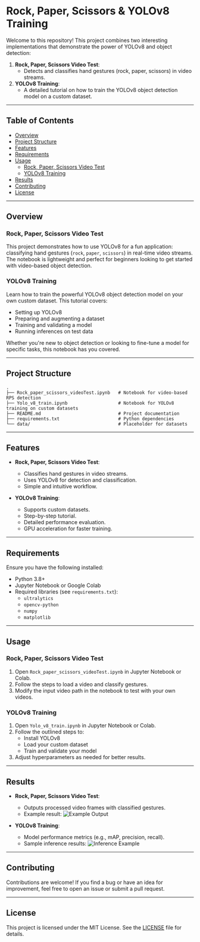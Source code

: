 # Rock, Paper, Scissors & YOLOv8 Training

Welcome to this repository! This project combines two interesting implementations that demonstrate the power of YOLOv8 and object detection:

1. **Rock, Paper, Scissors Video Test**:
   - Detects and classifies hand gestures (rock, paper, scissors) in video streams.
2. **YOLOv8 Training**:
   - A detailed tutorial on how to train the YOLOv8 object detection model on a custom dataset.

---

## Table of Contents

- [Overview](#overview)
- [Project Structure](#project-structure)
- [Features](#features)
- [Requirements](#requirements)
- [Usage](#usage)
  - [Rock, Paper, Scissors Video Test](#rock-paper-scissors-video-test)
  - [YOLOv8 Training](#yolov8-training)
- [Results](#results)
- [Contributing](#contributing)
- [License](#license)

---

## Overview

### Rock, Paper, Scissors Video Test
This project demonstrates how to use YOLOv8 for a fun application: classifying hand gestures (`rock`, `paper`, `scissors`) in real-time video streams. The notebook is lightweight and perfect for beginners looking to get started with video-based object detection.

### YOLOv8 Training
Learn how to train the powerful YOLOv8 object detection model on your own custom dataset. This tutorial covers:
- Setting up YOLOv8
- Preparing and augmenting a dataset
- Training and validating a model
- Running inferences on test data

Whether you're new to object detection or looking to fine-tune a model for specific tasks, this notebook has you covered.

---

## Project Structure

```plaintext
.
├── Rock_paper_scissors_videoTest.ipynb   # Notebook for video-based RPS detection
├── Yolo_v8_train.ipynb                   # Notebook for YOLOv8 training on custom datasets
├── README.md                             # Project documentation
├── requirements.txt                      # Python dependencies
└── data/                                 # Placeholder for datasets
```

---

## Features

- **Rock, Paper, Scissors Video Test**:
  - Classifies hand gestures in video streams.
  - Uses YOLOv8 for detection and classification.
  - Simple and intuitive workflow.

- **YOLOv8 Training**:
  - Supports custom datasets.
  - Step-by-step tutorial.
  - Detailed performance evaluation.
  - GPU acceleration for faster training.

---

## Requirements

Ensure you have the following installed:

- Python 3.8+
- Jupyter Notebook or Google Colab
- Required libraries (see `requirements.txt`):
  - `ultralytics`
  - `opencv-python`
  - `numpy`
  - `matplotlib`

---


## Usage

### Rock, Paper, Scissors Video Test

1. Open `Rock_paper_scissors_videoTest.ipynb` in Jupyter Notebook or Colab.
2. Follow the steps to load a video and classify gestures.
3. Modify the input video path in the notebook to test with your own videos.

### YOLOv8 Training

1. Open `Yolo_v8_train.ipynb` in Jupyter Notebook or Colab.
2. Follow the outlined steps to:
   - Install YOLOv8
   - Load your custom dataset
   - Train and validate your model
3. Adjust hyperparameters as needed for better results.

---

## Results

- **Rock, Paper, Scissors Video Test**:
  - Outputs processed video frames with classified gestures.
  - Example result:
    ![Example Output](path/to/example_output_rps.png)

- **YOLOv8 Training**:
  - Model performance metrics (e.g., mAP, precision, recall).
  - Sample inference results:
    ![Inference Example](path/to/inference_example.png)

---

## Contributing

Contributions are welcome! If you find a bug or have an idea for improvement, feel free to open an issue or submit a pull request.

---

## License

This project is licensed under the MIT License. See the [LICENSE](LICENSE) file for details.
